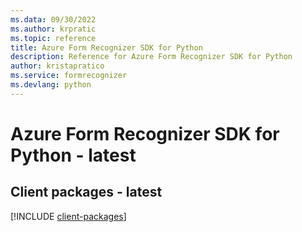 ```yaml
---
ms.data: 09/30/2022
ms.author: krpratic
ms.topic: reference
title: Azure Form Recognizer SDK for Python
description: Reference for Azure Form Recognizer SDK for Python
author: kristapratico
ms.service: formrecognizer
ms.devlang: python
---
```

# Azure Form Recognizer SDK for Python - latest

## Client packages - latest
[!INCLUDE [client-packages](form-recognizer-client-index.md)]
